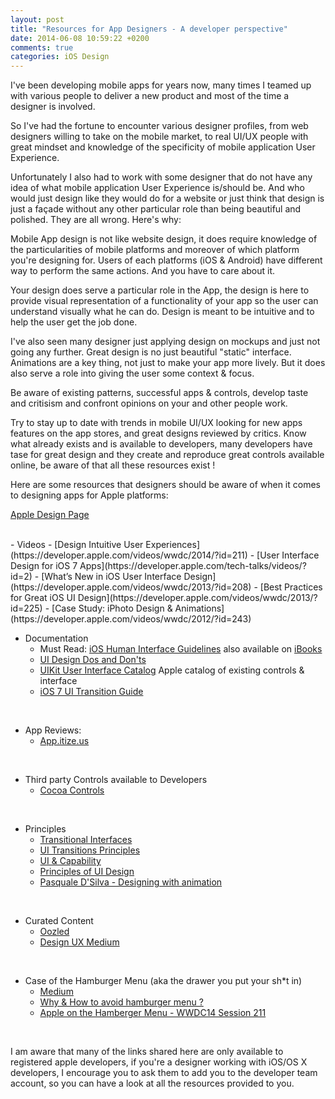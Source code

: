 ```yaml
---
layout: post
title: "Resources for App Designers - A developer perspective"
date: 2014-06-08 10:59:22 +0200
comments: true
categories: iOS Design
---
```


I've been developing mobile apps for years now, many times I teamed up with
various people to deliver a new product and most of the time a designer is
involved.

So I've had the fortune to encounter various designer profiles, from web
designers willing to take on the mobile market, to real UI/UX people with great
mindset and knowledge of the specificity of mobile application User Experience.

Unfortunately I also had to work with some designer that do not have any idea of
what mobile application User Experience is/should be. And who would just design
like they would do for a website or just think that design is just a façade
without any other particular role than being beautiful and polished. They are
all wrong. Here's why:

<!--more-->

Mobile App design is not like website design, it does require knowledge of the
particularities of mobile platforms and moreover of which platform you're
designing for. Users of each platforms (iOS & Android) have different way to
perform the same actions. And you have to care about it.

Your design does serve a particular role in the App, the design is here to
provide visual representation of a functionality of your app so the user can
understand visually what he can do. Design is meant to be intuitive and to help
the user get the job done.

I've also seen many designer just applying design on mockups and just not going
any further. Great design is no just beautiful "static" interface. Animations
are a key thing, not just to make your app more lively. But it does also serve a
role into giving the user some context & focus.

Be aware of existing patterns, successful apps & controls, develop taste and
critisism and confront opinions on your and other people work.

Try to stay up to date with trends in mobile UI/UX looking for new apps
features on the app stores, and great designs reviewed by critics.
Know what already exists and is available to developers, many developers have
tase for great design and they create and reproduce great controls available
online, be aware of that all these resources exist !

Here are some resources that designers should be aware of when it comes to
designing apps for Apple platforms:

[Apple Design Page](https://developer.apple.com/design/)

<br/>
- Videos
  - [Design Intuitive User Experiences](https://developer.apple.com/videos/wwdc/2014/?id=211)
  - [User Interface Design for iOS 7 Apps](https://developer.apple.com/tech-talks/videos/?id=2)
  - [What’s New in iOS User Interface Design](https://developer.apple.com/videos/wwdc/2013/?id=208)
  - [Best Practices for Great iOS UI Design](https://developer.apple.com/videos/wwdc/2013/?id=225)
  - [Case Study: iPhoto Design & Animations](https://developer.apple.com/videos/wwdc/2012/?id=243)
<br/>


- Documentation
  - Must Read: [iOS Human Interface Guidelines](https://developer.apple.com/library/ios/documentation/UserExperience/Conceptual/MobileHIG/) also available on [iBooks](https://itunes.apple.com/us/book/ios-human-interface-guidelines/id877942287?mt=11)
  - [UI Design Dos and Don'ts](https://developer.apple.com/design/tips/)
  - [UIKit User Interface Catalog](https://developer.apple.com/library/ios/documentation/UserExperience/Conceptual/UIKitUICatalog/)
  Apple catalog of existing controls & interface
  - [iOS 7 UI Transition Guide](https://developer.apple.com/library/ios/documentation/UserExperience/Conceptual/TransitionGuide/)
<br/>


- App Reviews:
  - [App.itize.us](http://app.itize.us)
<br/>


- Third party Controls available to Developers
  - [Cocoa Controls](https://www.cocoacontrols.com)
<br/>


- Principles
  - [Transitional Interfaces](https://medium.com/design-ux/926eb80d64e3)
  - [UI Transitions Principles](http://www.ui-transitions.com/#home)
  - [UI & Capability](http://feltpresence.com/articles/18-ui-and-capability/)
  - [Principles of UI Design](http://bokardo.com/principles-of-user-interface-design/)
  - [Pasquale D'Silva - Designing with animation](http://www.youtube.com/watch?v=TMe0WnkF1Lc&feature=share&list=UURx1y52pfeMwbuer9Vh2u-A&index=28)
<br/>


- Curated Content
  - [Oozled](http://oozled.com)
  - [Design UX Medium](https://medium.com/design-ux)
<br/>


- Case of the Hamburger Menu (aka the drawer you put your sh*t in)
  - [Medium](https://medium.com/ux-ui-design/state-of-the-hamburger-buttons-fc49797af27a)
  - [Why & How to avoid hamburger menu ?](http://lmjabreu.com/post/why-and-how-to-avoid-hamburger-menus/)
  - [Apple on the Hamberger Menu - WWDC14 Session 211](https://developer.apple.com/videos/wwdc/2014/?id=211)
<br/>

I am aware that many of the links shared here are only available to registered
apple developers, if you're a designer working with iOS/OS X developers, I
encourage you to ask them to add you to the developer team account, so you can
have a look at all the resources provided to you.
